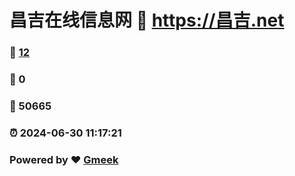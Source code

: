 # 昌吉在线信息网 :link: https://昌吉.net 
### :page_facing_up: [12](https://昌吉.net/tag.html) 
### :speech_balloon: 0 
### :hibiscus: 50665 
### :alarm_clock: 2024-06-30 11:17:21 
### Powered by :heart: [Gmeek](https://github.com/Meekdai/Gmeek)
